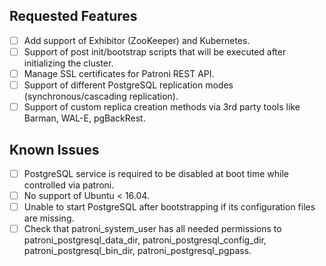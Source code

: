 Requested Features
------------------

- [ ] Add support of Exhibitor (ZooKeeper) and Kubernetes.
- [ ] Support of post init/bootstrap scripts that will be executed after initializing the cluster.
- [ ] Manage SSL certificates for Patroni REST API.
- [ ] Support of different PostgreSQL replication modes (synchronous/cascading replication).
- [ ] Support of custom replica creation methods via 3rd party tools like Barman, WAL-E, pgBackRest.

Known Issues
------------

- [ ] PostgreSQL service is required to be disabled at boot time while controlled via patroni.
- [ ] No support of Ubuntu < 16.04.
- [ ] Unable to start PostgreSQL after bootstrapping if its configuration files are missing.
- [ ] Check that patroni_system_user has all needed permissions to patroni_postgresql_data_dir, patroni_postgresql_config_dir, patroni_postgresql_bin_dir, patroni_postgresql_pgpass.
